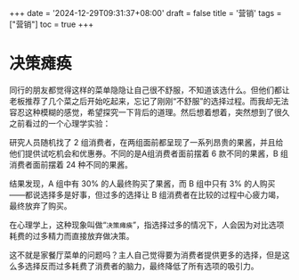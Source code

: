 +++
date = '2024-12-29T09:31:37+08:00'
draft = false
title = '营销'
tags = ["营销"]
toc = true
+++

# 决策瘫痪

同行的朋友都觉得这样的菜单隐隐让自己很不舒服，不知道该选什么。但他们都让老板推荐了几个菜之后开始吃起来，忘记了刚刚“不舒服”的选择过程。而我却无法容忍这种模糊的感觉，希望探究一下背后的道理。然后想着想着，突然想到了很久之前看过的一个心理学实验：

研究人员随机找了 2 组消费者，在两组面前都呈现了一系列昂贵的果酱，并且给他们提供试吃机会和优惠券。不同的是A组消费者面前摆着 6 款不同的果酱，B 组消费者面前摆着 24 种不同的果酱。

结果发现，A 组中有 30% 的人最终购买了果酱，而 B 组中只有 3% 的人购买——都说选择多是好事，但过多的选择让 B 组消费者在比较的过程中心疲力竭，最终放弃了购买。

在心理学上，这种现象叫做“`决策瘫痪`”，指选择过多的情况下，人会因为对比选项耗费的过多精力而直接放弃做决策。

这不就是家餐厅菜单的问题吗？主人自己觉得要为消费者提供更多的选择，但是这么多选择反而过多耗费了消费者的脑力，最终降低了所有选项的吸引力。
